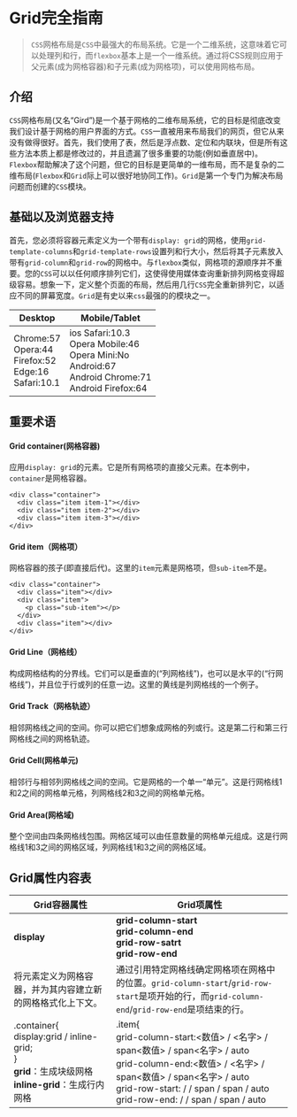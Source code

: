 # Grid完全指南
> `CSS`网格布局是`CSS`中最强大的布局系统。它是一个二维系统，这意味着它可以处理列和行，而`flexbox`基本上是一个一维系统。通过将CSS规则应用于父元素(成为网格容器)和子元素(成为网格项)，可以使用网格布局。
## 介绍
`CSS`网格布局(又名“Gird”)是一个基于网格的二维布局系统，它的目标是彻底改变我们设计基于网格的用户界面的方式。`CSS`一直被用来布局我们的网页，但它从来没有做得很好。首先，我们使用了表，然后是浮点数、定位和内联块，但是所有这些方法本质上都是修改过的，并且遗漏了很多重要的功能(例如垂直居中)。`Flexbox`帮助解决了这个问题，但它的目标是更简单的一维布局，而不是复杂的二维布局(`Flexbox`和`Grid`际上可以很好地协同工作)。`Grid`是第一个专门为解决布局问题而创建的`CSS`模块。
## 基础以及浏览器支持
首先，您必须将容器元素定义为一个带有`display: grid`的网格，使用`grid-template-columns`和`grid-template-rows`设置列和行大小，然后将其子元素放入带有`grid-column`和`grid-row`的网格中。与`flexbox`类似，网格项的源顺序并不重要。您的`CSS`可以以任何顺序排列它们，这使得使用媒体查询重新排列网格变得超级容易。想象一下，定义整个页面的布局，然后用几行`CSS`完全重新排列它，以适应不同的屏幕宽度。`Grid`是有史以来`css`最强的的模块之一。

**Desktop** | **Mobile**/**Tablet**
------ | ------ 
Chrome:57<br>Opera:44<br>Firefox:52<br>Edge:16<br>Safari:10.1 | ios Safari:10.3<br> Opera Mobile:46<br>Opera Mini:No<br> Android:67<br> Android Chrome:71<br> Android Firefox:64
## 重要术语
#### Grid container(网格容器)
应用`display: grid`的元素。它是所有网格项的直接父元素。在本例中，`container`是网格容器。
```
<div class="container">
  <div class="item item-1"></div>
  <div class="item item-2"></div>
  <div class="item item-3"></div>
</div>
```
#### Grid item（网格项）
网格容器的孩子(即直接后代)。这里的`item`元素是网格项，但`sub-item`不是。
```
<div class="container">
  <div class="item"></div> 
  <div class="item">
  	<p class="sub-item"></p>
  </div>
  <div class="item"></div>
</div>
```
#### Grid Line（网格线）
构成网格结构的分界线。它们可以是垂直的(“列网格线”)，也可以是水平的(“行网格线”)，并且位于行或列的任意一边。这里的黄线是列网格线的一个例子。
[](https://css-tricks.com/wp-content/uploads/2018/11/terms-grid-line.svg)
#### Grid Track（网格轨迹）
相邻网格线之间的空间。你可以把它们想象成网格的列或行。这是第二行和第三行网格线之间的网格轨迹。
[](https://css-tricks.com/wp-content/uploads/2018/11/terms-grid-track.svg)
#### Grid Cell(网格单元)
相邻行与相邻列网格线之间的空间。它是网格的一个单一“单元”。这是行网格线1和2之间的网格单元格，列网格线2和3之间的网格单元格。
[](https://css-tricks.com/wp-content/uploads/2018/11/terms-grid-cell.svg)
#### Grid Area(网格域)
整个空间由四条网格线包围。网格区域可以由任意数量的网格单元组成。这是行网格线1和3之间的网格区域，列网格线1和3之间的网格区域。
[](https://css-tricks.com/wp-content/uploads/2018/11/terms-grid-area.svg)
## Grid属性内容表
Grid容器属性 | Grid项属性
----- | ------
**display** | **grid-column-start**<br>**grid-column-end**<br>**grid-row-satrt**<br>**grid-row-end**
将元素定义为网格容器，并为其内容建立新的网格格式化上下文。 | 通过引用特定网格线确定网格项在网格中的位置。`grid-column-start`/`grid-row-start`是项开始的行，而`grid-column-end`/`grid-row-end`是项结束的行。
.container{<br>display:grid / inline-grid;<br>}<br>**grid**：生成块级网格<br>**inline-grid**：生成行内网格 |  .item{<br>grid-column-start:<数值> / <名字> / span<数值> / span<名字> / auto<br>grid-column-end:<数值> / <名字> / span<数值> / span<名字> / auto<br>grid-row-start:<number> / <name> / span <number> / span <name> / auto<br>grid-row-end: <number> / <name> / span <number> / span <name> / auto
